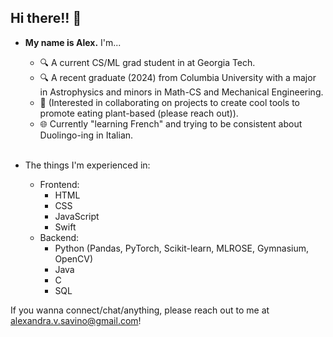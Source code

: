 ## Hi there!! 👋


- **My name is Alex.** I'm...
    - 🔍 A current CS/ML grad student in at Georgia Tech.
    - 🔍 A recent graduate (2024) from Columbia University with a major in Astrophysics and minors in Math-CS and Mechanical Engineering.
    - 🌱 (Interested in collaborating on projects to create cool tools to promote eating plant-based (please reach out)).
    - 🌐 Currently "learning French" and trying to be consistent about Duolingo-ing in Italian.
<br></br>

- The things I'm experienced in:
    - Frontend:
        - HTML
        - CSS
        - JavaScript
        - Swift
    - Backend:
        - Python (Pandas, PyTorch, Scikit-learn, MLROSE, Gymnasium, OpenCV)
        - Java
        - C
        - SQL


If you wanna connect/chat/anything, please reach out to me at alexandra.v.savino@gmail.com!


<!--
**alexsavino/alexsavino** is a ✨ _special_ ✨ repository because its `README.md` (this file) appears on your GitHub profile.
